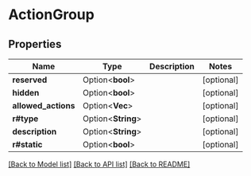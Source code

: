 # ActionGroup

## Properties

Name | Type | Description | Notes
------------ | ------------- | ------------- | -------------
**reserved** | Option<**bool**> |  | [optional]
**hidden** | Option<**bool**> |  | [optional]
**allowed_actions** | Option<**Vec<String>**> |  | [optional]
**r#type** | Option<**String**> |  | [optional]
**description** | Option<**String**> |  | [optional]
**r#static** | Option<**bool**> |  | [optional]

[[Back to Model list]](../README.md#documentation-for-models) [[Back to API list]](../README.md#documentation-for-api-endpoints) [[Back to README]](../README.md)


